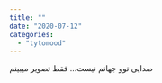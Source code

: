 ```yaml
---
title: ""
date: "2020-07-12"
categories: 
  - "tytomood"
---
```


صدایی توو جهانم نیست... فقط تصویر میبینم
